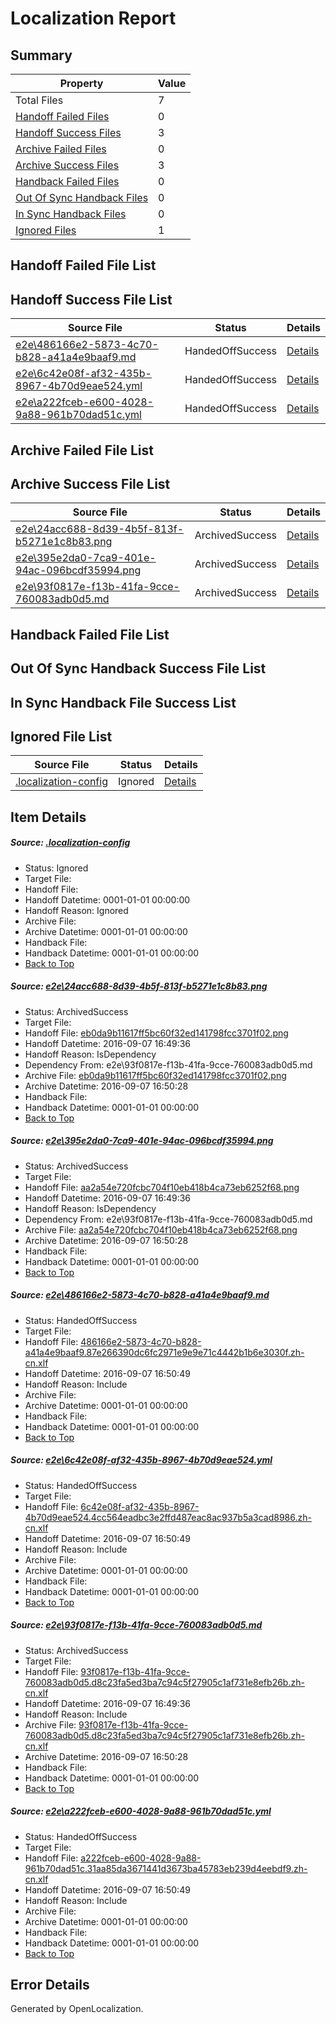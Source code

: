 # <a name='report-top'></a> Localization Report

## Summary
 Property | Value 
 -------- | ----- 
 Total Files | 7
[ Handoff Failed Files ](#handoff-failed-list)| 0
[ Handoff Success Files ](#handoff-success-list)| 3
[ Archive Failed Files ](#archive-failed-list)| 0
[ Archive Success Files ](#archive-success-list)| 3
[ Handback Failed Files ](#handback-failed-list)| 0
[ Out Of Sync Handback Files ](#outofsync-handback-success-list)| 0
[ In Sync Handback Files ](#insync-handback-success-list)| 0
[ Ignored Files ](#ignored-list)| 1

## <a name='handoff-failed-list'></a> Handoff Failed File List

## <a name='handoff-success-list'></a> Handoff Success File List
 Source File | Status | Details 
 ----------- | ------ | ------- 
 [e2e\486166e2-5873-4c70-b828-a41a4e9baaf9.md](https://github.com/OpenLocalizationTestOrg/ol-test0/blob/f68be10edd02ba2f1500ec73ed87ac42f31d9096/e2e/486166e2-5873-4c70-b828-a41a4e9baaf9.md) | HandedOffSuccess | [Details](#3f6ff24f72acd2b9b053c2f9de948812f7a3b53e3)
 [e2e\6c42e08f-af32-435b-8967-4b70d9eae524.yml](https://github.com/OpenLocalizationTestOrg/ol-test0/blob/f68be10edd02ba2f1500ec73ed87ac42f31d9096/e2e/6c42e08f-af32-435b-8967-4b70d9eae524.yml) | HandedOffSuccess | [Details](#3e1b4e68490a3cc4f983dfb69d883dc89f15e0ca4)
 [e2e\a222fceb-e600-4028-9a88-961b70dad51c.yml](https://github.com/OpenLocalizationTestOrg/ol-test0/blob/f68be10edd02ba2f1500ec73ed87ac42f31d9096/e2e/a222fceb-e600-4028-9a88-961b70dad51c.yml) | HandedOffSuccess | [Details](#23dec6ca3ecde77448210745c94e55a5767c24396)

## <a name='archive-failed-list'></a> Archive Failed File List

## <a name='archive-success-list'></a> Archive Success File List
 Source File | Status | Details 
 ----------- | ------ | ------- 
 [e2e\24acc688-8d39-4b5f-813f-b5271e1c8b83.png](https://github.com/OpenLocalizationTestOrg/ol-test0/blob/b63290bc3a29591dd20491c35bda36d17e70e4f4/e2e/24acc688-8d39-4b5f-813f-b5271e1c8b83.png) | ArchivedSuccess | [Details](#eb0da9b11617ff5bc60f32ed141798fcc3701f021)
 [e2e\395e2da0-7ca9-401e-94ac-096bcdf35994.png](https://github.com/OpenLocalizationTestOrg/ol-test0/blob/b63290bc3a29591dd20491c35bda36d17e70e4f4/e2e/395e2da0-7ca9-401e-94ac-096bcdf35994.png) | ArchivedSuccess | [Details](#aa2a54e720fcbc704f10eb418b4ca73eb6252f682)
 [e2e\93f0817e-f13b-41fa-9cce-760083adb0d5.md](https://github.com/OpenLocalizationTestOrg/ol-test0/blob/b63290bc3a29591dd20491c35bda36d17e70e4f4/e2e/93f0817e-f13b-41fa-9cce-760083adb0d5.md) | ArchivedSuccess | [Details](#1066eab29027e895ac442851874162ae6f209eb45)

## <a name='handback-failed-list'></a> Handback Failed File List

## <a name='outofsync-handback-success-list'></a> Out Of Sync Handback Success File List

## <a name='insync-handback-success-list'></a> In Sync Handback File Success List

## <a name='ignored-list'></a> Ignored File List
 Source File | Status | Details 
 ----------- | ------ | ------- 
 [.localization-config](https://github.com/OpenLocalizationTestOrg/ol-test0/blob/f68be10edd02ba2f1500ec73ed87ac42f31d9096/.localization-config) | Ignored | [Details](#3d4f252ac210baf56311d7e97dcc2db10974dbd20)

## Item Details
##### <a name='3d4f252ac210baf56311d7e97dcc2db10974dbd20'></a> Source: [.localization-config](https://github.com/OpenLocalizationTestOrg/ol-test0/blob/f68be10edd02ba2f1500ec73ed87ac42f31d9096/.localization-config)
* Status: Ignored
* Target File: 
* Handoff File: 
* Handoff Datetime: 0001-01-01 00:00:00
* Handoff Reason: Ignored
* Archive File: 
* Archive Datetime: 0001-01-01 00:00:00
* Handback File: 
* Handback Datetime: 0001-01-01 00:00:00
* [Back to Top](#report-top)

##### <a name='eb0da9b11617ff5bc60f32ed141798fcc3701f021'></a> Source: [e2e\24acc688-8d39-4b5f-813f-b5271e1c8b83.png](https://github.com/OpenLocalizationTestOrg/ol-test0/blob/b63290bc3a29591dd20491c35bda36d17e70e4f4/e2e/24acc688-8d39-4b5f-813f-b5271e1c8b83.png)
* Status: ArchivedSuccess
* Target File: 
* Handoff File: [eb0da9b11617ff5bc60f32ed141798fcc3701f02.png](https://github.com/OpenLocalizationTestOrg/ol-test0-handoff/blob/456960e9dee5e3bf856ef00fd7cf07333a42c475/ol-handoff/OpenLocalizationTestOrg/ol-test0-zhcn/ci/ht/eb0da9b11617ff5bc60f32ed141798fcc3701f02.png)
* Handoff Datetime: 2016-09-07 16:49:36
* Handoff Reason: IsDependency
* Dependency From: e2e\93f0817e-f13b-41fa-9cce-760083adb0d5.md
* Archive File: [eb0da9b11617ff5bc60f32ed141798fcc3701f02.png](https://github.com/OpenLocalizationTestOrg/ol-test0-handoff/blob/9fa0a17244d37d33233a167f76edb671a809e2df/ol-archive/OpenLocalizationTestOrg/ol-test0-zhcn/ci/ht/eb0da9b11617ff5bc60f32ed141798fcc3701f02.png)
* Archive Datetime: 2016-09-07 16:50:28
* Handback File: 
* Handback Datetime: 0001-01-01 00:00:00
* [Back to Top](#report-top)

##### <a name='aa2a54e720fcbc704f10eb418b4ca73eb6252f682'></a> Source: [e2e\395e2da0-7ca9-401e-94ac-096bcdf35994.png](https://github.com/OpenLocalizationTestOrg/ol-test0/blob/b63290bc3a29591dd20491c35bda36d17e70e4f4/e2e/395e2da0-7ca9-401e-94ac-096bcdf35994.png)
* Status: ArchivedSuccess
* Target File: 
* Handoff File: [aa2a54e720fcbc704f10eb418b4ca73eb6252f68.png](https://github.com/OpenLocalizationTestOrg/ol-test0-handoff/blob/456960e9dee5e3bf856ef00fd7cf07333a42c475/ol-handoff/OpenLocalizationTestOrg/ol-test0-zhcn/ci/ht/aa2a54e720fcbc704f10eb418b4ca73eb6252f68.png)
* Handoff Datetime: 2016-09-07 16:49:36
* Handoff Reason: IsDependency
* Dependency From: e2e\93f0817e-f13b-41fa-9cce-760083adb0d5.md
* Archive File: [aa2a54e720fcbc704f10eb418b4ca73eb6252f68.png](https://github.com/OpenLocalizationTestOrg/ol-test0-handoff/blob/9fa0a17244d37d33233a167f76edb671a809e2df/ol-archive/OpenLocalizationTestOrg/ol-test0-zhcn/ci/ht/aa2a54e720fcbc704f10eb418b4ca73eb6252f68.png)
* Archive Datetime: 2016-09-07 16:50:28
* Handback File: 
* Handback Datetime: 0001-01-01 00:00:00
* [Back to Top](#report-top)

##### <a name='3f6ff24f72acd2b9b053c2f9de948812f7a3b53e3'></a> Source: [e2e\486166e2-5873-4c70-b828-a41a4e9baaf9.md](https://github.com/OpenLocalizationTestOrg/ol-test0/blob/f68be10edd02ba2f1500ec73ed87ac42f31d9096/e2e/486166e2-5873-4c70-b828-a41a4e9baaf9.md)
* Status: HandedOffSuccess
* Target File: 
* Handoff File: [486166e2-5873-4c70-b828-a41a4e9baaf9.87e266390dc6fc2971e9e9e71c4442b1b6e3030f.zh-cn.xlf](https://github.com/OpenLocalizationTestOrg/ol-test0-handoff/blob/c3003f8edf55f56bdc2e5c57c09719e751c292d3/ol-handoff/OpenLocalizationTestOrg/ol-test0-zhcn/ci/ht/486166e2-5873-4c70-b828-a41a4e9baaf9.87e266390dc6fc2971e9e9e71c4442b1b6e3030f.zh-cn.xlf)
* Handoff Datetime: 2016-09-07 16:50:49
* Handoff Reason: Include
* Archive File: 
* Archive Datetime: 0001-01-01 00:00:00
* Handback File: 
* Handback Datetime: 0001-01-01 00:00:00
* [Back to Top](#report-top)

##### <a name='3e1b4e68490a3cc4f983dfb69d883dc89f15e0ca4'></a> Source: [e2e\6c42e08f-af32-435b-8967-4b70d9eae524.yml](https://github.com/OpenLocalizationTestOrg/ol-test0/blob/f68be10edd02ba2f1500ec73ed87ac42f31d9096/e2e/6c42e08f-af32-435b-8967-4b70d9eae524.yml)
* Status: HandedOffSuccess
* Target File: 
* Handoff File: [6c42e08f-af32-435b-8967-4b70d9eae524.4cc564eadbc3e2ffd487eac8ac937b5a3cad8986.zh-cn.xlf](https://github.com/OpenLocalizationTestOrg/ol-test0-handoff/blob/c3003f8edf55f56bdc2e5c57c09719e751c292d3/ol-handoff/OpenLocalizationTestOrg/ol-test0-zhcn/ci/ht/6c42e08f-af32-435b-8967-4b70d9eae524.4cc564eadbc3e2ffd487eac8ac937b5a3cad8986.zh-cn.xlf)
* Handoff Datetime: 2016-09-07 16:50:49
* Handoff Reason: Include
* Archive File: 
* Archive Datetime: 0001-01-01 00:00:00
* Handback File: 
* Handback Datetime: 0001-01-01 00:00:00
* [Back to Top](#report-top)

##### <a name='1066eab29027e895ac442851874162ae6f209eb45'></a> Source: [e2e\93f0817e-f13b-41fa-9cce-760083adb0d5.md](https://github.com/OpenLocalizationTestOrg/ol-test0/blob/b63290bc3a29591dd20491c35bda36d17e70e4f4/e2e/93f0817e-f13b-41fa-9cce-760083adb0d5.md)
* Status: ArchivedSuccess
* Target File: 
* Handoff File: [93f0817e-f13b-41fa-9cce-760083adb0d5.d8c23fa5ed3ba7c94c5f27905c1af731e8efb26b.zh-cn.xlf](https://github.com/OpenLocalizationTestOrg/ol-test0-handoff/blob/456960e9dee5e3bf856ef00fd7cf07333a42c475/ol-handoff/OpenLocalizationTestOrg/ol-test0-zhcn/ci/ht/93f0817e-f13b-41fa-9cce-760083adb0d5.d8c23fa5ed3ba7c94c5f27905c1af731e8efb26b.zh-cn.xlf)
* Handoff Datetime: 2016-09-07 16:49:36
* Handoff Reason: Include
* Archive File: [93f0817e-f13b-41fa-9cce-760083adb0d5.d8c23fa5ed3ba7c94c5f27905c1af731e8efb26b.zh-cn.xlf](https://github.com/OpenLocalizationTestOrg/ol-test0-handoff/blob/9fa0a17244d37d33233a167f76edb671a809e2df/ol-archive/OpenLocalizationTestOrg/ol-test0-zhcn/ci/ht/93f0817e-f13b-41fa-9cce-760083adb0d5.d8c23fa5ed3ba7c94c5f27905c1af731e8efb26b.zh-cn.xlf)
* Archive Datetime: 2016-09-07 16:50:28
* Handback File: 
* Handback Datetime: 0001-01-01 00:00:00
* [Back to Top](#report-top)

##### <a name='23dec6ca3ecde77448210745c94e55a5767c24396'></a> Source: [e2e\a222fceb-e600-4028-9a88-961b70dad51c.yml](https://github.com/OpenLocalizationTestOrg/ol-test0/blob/f68be10edd02ba2f1500ec73ed87ac42f31d9096/e2e/a222fceb-e600-4028-9a88-961b70dad51c.yml)
* Status: HandedOffSuccess
* Target File: 
* Handoff File: [a222fceb-e600-4028-9a88-961b70dad51c.31aa85da3671441d3673ba45783eb239d4eebdf9.zh-cn.xlf](https://github.com/OpenLocalizationTestOrg/ol-test0-handoff/blob/c3003f8edf55f56bdc2e5c57c09719e751c292d3/ol-handoff/OpenLocalizationTestOrg/ol-test0-zhcn/ci/ht/a222fceb-e600-4028-9a88-961b70dad51c.31aa85da3671441d3673ba45783eb239d4eebdf9.zh-cn.xlf)
* Handoff Datetime: 2016-09-07 16:50:49
* Handoff Reason: Include
* Archive File: 
* Archive Datetime: 0001-01-01 00:00:00
* Handback File: 
* Handback Datetime: 0001-01-01 00:00:00
* [Back to Top](#report-top)


## Error Details

Generated by OpenLocalization.
